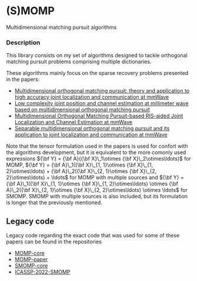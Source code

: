 # (S)MOMP
 Multidimensional matching pursuit algorithms

### Description
This library consists on my set of algorithms designed to tackle orthogonal matching pursuit problems comprising multiple dictionaries.

These algorithms mainly focus on the sparse recovery problems presented in the papers:

- [Multidimensional orthogonal matching pursuit: theory and application to high accuracy joint localization and communication at mmWave](https://arxiv.org/pdf/2208.11600.pdf)
- [Low complexity joint position and channel estimation at millimeter wave based on multidimensional orthogonal matching pursuit](https://arxiv.org/pdf/2204.03424.pdf)
- [Multidimensional Orthogonal Matching Pursuit-based RIS-aided Joint Localization and Channel Estimation at mmWave](https://arxiv.org/pdf/2203.13327.pdf)
- [Separable multidimensional orthogonal matching pursuit and its application to joint localization and communication at mmWave]()

Note that the tensor formulation used in the papers is used for confort with the algorithms development, but it is equivalent to the more comonly used expressions ${\bf Y} = {\bf A}({\bf X}\_1\otimes {\bf X}\_2\otimes\ldots)$ for MOMP, ${\bf Y} = {\bf A}\_1({\bf X}\_{1, 1}\otimes {\bf X}\_{1, 2}\otimes\ldots) + {\bf A}\_2({\bf X}\_{2, 1}\otimes {\bf X}\_{2, 2}\otimes\ldots) + \ldots$ for MOMP with multiple sources and ${\bf Y} = {\bf A}\_1({\bf X}\_{1, 1}\otimes {\bf X}\_{1, 2}\otimes\ldots) \otimes {\bf A}\_2({\bf X}\_{2, 1}\otimes {\bf X}\_{2, 2}\otimes\ldots) \otimes \ldots$ for SMOMP. SMOMP with multiple sources is also included, but its formulation is longer that the previously mentioned.

## Legacy code
Legacy code regarding the exact code that was used for some of these papers can be found in the repositories
- [MOMP-core](https://github.com/WiSeCom-Lab/MOMP-core)
- [MOMP-paper](https://github.com/WiSeCom-Lab/MOMP-paper)
- [SMOMP-core](https://github.com/WiSeCom-Lab/SMOMP-core)
- [ICASSP-2022-SMOMP](https://github.com/WiSeCom-Lab/ICASSP-2022-SMOMP)
